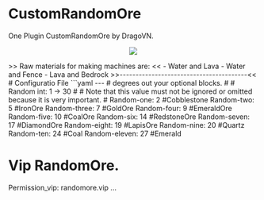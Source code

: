 # CustomRandomOre
One Plugin CustomRandomOre by DragoVN.
<p align="center">
  <img src="https://www.tynker.com/minecraft/api/block?id=578a8c1065e4f2ce648b4567&w=400&h=400&width=400&height=400&mode=contain&format=jpg&quality=75&cache=1m&v=1468697616"/>
</p>
>> Raw materials for making machines are: <<
- Water and Lava
- Water and Fence
- Lava and Bedrock
>>----------------------------------------<<
# Configuratio File
```yaml
---
# degrees out your optional blocks. #
# Random int: 1 -> 30 #
# Note that this value must not be ignored or omitted because it is very important. #
Random-one: 2 #Cobblestone
Random-two: 5 #IronOre
Random-three: 7 #GoldOre
Random-four: 9 #EmeraldOre
Random-five: 10 #CoalOre
Random-six: 14 #RedstoneOre
Random-seven: 17 #DiamondOre
Random-eight: 19 #LapisOre
Random-nine: 20 #Quartz
Random-ten: 24 #Coal
Random-eleven: 27 #Emerald

# Vip RandomOre. #
Permission_vip: randomore.vip
...
```
